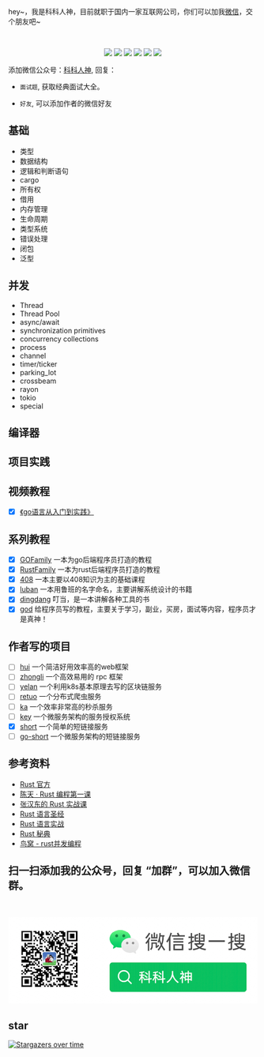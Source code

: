 <p align="left">
hey~，我是科科人神，目前就职于国内一家互联网公司，你们可以加我<a href="#wechat.png">微信</a>，交个朋友吧~
</p>
<br>
<p align="center">
<a href='#wechat.png'
 target="_blank"><img src="https://img.shields.io/static/v1?label=%E7%A7%91%E7%A7%91%E4%BA%BA%E7%A5%9E&message=%E5%85%AC%E4%BC%97%E5%8F%B7&color="></a>
<a href="https://www.youtube.com/channel/UCK8wjBe9sh4VHSowLQmWOzg" target="_blank"><img src="https://img.shields.io/static/v1?label=youtube&message=YouTube&color=red"></a>
<a href="https://space.bilibili.com/478621088" target="_blank"><img src="https://img.shields.io/static/v1?label=bilibili&message=b%E7%AB%99&color=blue"></a>
<a href="https://www.zhihu.com/people/shgopher" target="_blank"><img src="https://img.shields.io/static/v1?label=zhihu&message=%E7%9F%A5%E4%B9%8E&color=blue"></a>
<a href="https://blog.csdn.net/zyfljxzby" target="_blank"><img src="https://img.shields.io/static/v1?label=csdn&message=CSDN&color=red"></a>
<a href="https://www.toutiao.com/c/user/token/MS4wLjABAAAAIGeO1-kCUelF-G8GW3AvJlrEL7tiO24WHJmnX4nV1bs" target="_blank"><img src="https://img.shields.io/static/v1?label=toutiao&message=%E5%A4%B4%E6%9D%A1&color=red"></a>
</p>

添加微信公众号：<a href="#wechat.png">科科人神</a>, 回复：
- `面试题`, 获取经典面试大全。

- `好友`, 可以添加作者的微信好友                          
                             
## 基础
- 类型
- 数据结构
- 逻辑和判断语句
- cargo
- 所有权
- 借用
- 内存管理
- 生命周期
- 类型系统
- 错误处理
- 闭包
- 泛型
## 并发
- Thread
- Thread Pool
- async/await
- synchronization primitives
- concurrency collections
- process
- channel
- timer/ticker
- parking_lot
- crossbeam
- rayon
- tokio
- special
## 编译器
## 项目实践 
## 视频教程
- [x] [《go语言从入门到实践》](https://github.com/shgopher/bestGO)
## 系列教程
- [x] [GOFamily](https://github.com/shgopher/GOFamily/) 一本为go后端程序员打造的教程
- [x] [RustFamily](https://github.com/shgopher/RustFamily) 一本为rust后端程序员打造的教程
- [x] [408](https://github.com/shgopher/408/) 一本主要以408知识为主的基础课程
- [x] [luban](https://github.com/shgopher/luban/) 一本用鲁班的名字命名，主要讲解系统设计的书籍
- [x] [dingdang](https://github.com/shgopher/dingdang/) 叮当，是一本讲解各种工具的书
- [x] [god](https://github.com/shgopher/god/) 给程序员写的教程，主要关于学习，副业，买房，面试等内容，程序员才是真神！
## 作者写的项目
- [ ] [hui](https://github.com/shgopher/hui) 一个简洁好用效率高的web框架
- [ ] [zhongli](https://github.com/shgopher/zhongli) 一个高效易用的 rpc 框架
- [ ] [yelan](https://github.com/shgopher/yelan) 一个利用k8s基本原理去写的区块链服务
- [ ] [retuo](https://github.com/shgopher/retuo) 一个分布式爬虫服务
- [ ] [ka](https://github.com/shgopher/ka) 一个效率非常高的秒杀服务
- [ ] [key](https://github.com/shgopher/key) 一个微服务架构的服务授权系统
- [x] [short](https://github.com/shgopher/short) 一个简单的短链接服务
- [ ] [go-short](https://github.com/shgopher/go-short) 一个微服务架构的短链接服务

## 参考资料
- [Rust 官方](https://www.rust-lang.org/)
- [陈天 · Rust 编程第一课](https://time.geekbang.org/column/intro/100085301)
- [张汉东的 Rust 实战课](https://time.geekbang.org/course/intro/100060601)
- [Rust 语言圣经](https://course.rs/about-book.html)
- [Rust 语言实战](https://zh.practice.rs/why-exercise.html)
- [Rust 秘典](https://nomicon.purewhite.io/)
- [鸟窝 - rust并发编程](https://github.com/smallnest/concurrency-programming-via-rust)

## 扫一扫添加我的公众号，回复 “加群”，可以加入微信群。

<p id="wechat.png" align="center">
<br>
<br>
<img src="./wechat.png"  alt="公众号搜：科科人神">
</p>
                                                                             
## star
                                                                             
[![Stargazers over time](https://starchart.cc/shgopher/RustFamily.svg)](https://starchart.cc/shgopher/RustFamily)
